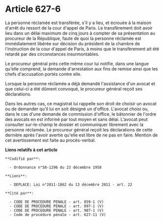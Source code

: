 # Article 627-6

La personne réclamée est transférée, s'il y a lieu, et écrouée à la maison d'arrêt du ressort de la cour d'appel de Paris. Le
transfèrement doit avoir lieu dans un délai maximum de cinq jours à compter de sa présentation au procureur de la République,
faute de quoi la personne réclamée est immédiatement libérée sur décision du président de la chambre de l'instruction de la
cour d'appel de Paris, à moins que le transfèrement ait été retardé par des circonstances insurmontables.

Le procureur général près cette même cour lui notifie, dans une langue qu'elle comprend, la demande d'arrestation aux fins de
remise ainsi que les chefs d'accusation portés contre elle.

Lorsque la personne réclamée a déjà demandé l'assistance d'un avocat et que celui-ci a été dûment convoqué, le procureur
général reçoit ses déclarations.

Dans les autres cas, ce magistrat lui rappelle son droit de choisir un avocat ou de demander qu'il lui en soit désigné un
d'office. L'avocat choisi ou, dans le cas d'une demande de commission d'office, le bâtonnier de l'ordre des avocats en est
informé par tout moyen et sans délai. L'avocat peut consulter sur-le-champ le dossier et communiquer librement avec la
personne réclamée. Le procureur général reçoit les déclarations de cette dernière après l'avoir avertie qu'elle est libre de
ne pas en faire. Mention de cet avertissement est faite au procès-verbal.

**Liens relatifs à cet article**

	**Codifié par**:

	  - Ordonnance n°58-1296 du 23 décembre 1958

	**Liens**:

	  - DEPLACE: Loi n°2011-1862 du 13 décembre 2011 - art. 22

	**Cité par**:

	  - CODE DE PROCEDURE PENALE - art. 859-1 (V)
	  - CODE DE PROCEDURE PENALE - art. 897-1 (V)
	  - CODE DE PROCEDURE PENALE - art. 907-1 (V)
	  - Code de procédure pénale - art. 627-11 (V)

